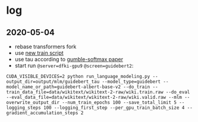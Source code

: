 # log


## 2020-05-04
* rebase transformers fork
* use [new train script](https://github.com/ArneBinder/transformers/blob/c81152600452ad1bec4ab705356788d29a3573ee/examples/run_language_modeling.py)
* use tau according to [gumble-softmax paper](https://arxiv.org/pdf/1611.01144.pdf)
* start run `@server=dfki-gpu9` `@screen=guidebert2`:
```
CUDA_VISIBLE_DEVICES=2 python run_language_modeling.py --output_dir=output/mlm/guidebert_tau --model_type=guidebert --model_name_or_path=guidebert-albert-base-v2 --do_train --train_data_file=data/wikitext/wikitext-2-raw/wiki.train.raw --do_eval --eval_data_file=data/wikitext/wikitext-2-raw/wiki.valid.raw --mlm --overwrite_output_dir --num_train_epochs 100 --save_total_limit 5 --logging_steps 100 --logging_first_step --per_gpu_train_batch_size 4 --gradient_accumulation_steps 2
```
